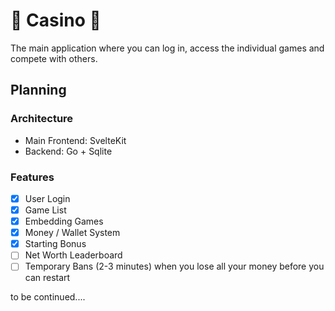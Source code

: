 # 🎰 Casino 🎰
The main application where you can log in, access the individual games and compete with others.

## Planning

### Architecture
- Main Frontend: SvelteKit
- Backend: Go + Sqlite

### Features

- [x] User Login
- [x] Game List
- [x] Embedding Games
- [x] Money / Wallet System
- [x] Starting Bonus
- [ ] Net Worth Leaderboard
- [ ] Temporary Bans (2-3 minutes) when you lose all your money before you can restart

to be continued....
